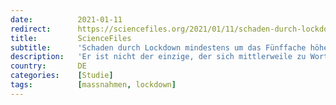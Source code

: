 ```yaml
---
date:          2021-01-11
redirect:      https://sciencefiles.org/2021/01/11/schaden-durch-lockdown-mindestens-um-das-funffache-hoher-als-sein-nutzen-studienuberblick/
title:         ScienceFiles
subtitle:      'Schaden durch Lockdown mindestens um das Fünffache höher als sein Nutzen – Studienüberblick'
description:   'Er ist nicht der einzige, der sich mittlerweile zu Wort meldet, aber er hat eine der umfassendsten Arbeiten geliefert, die man derzeit finden kann. Wir sprechen von Ari Joffe, University of Alberta, Kanada: "Ari Joffe, MD, FRCPC, is a specialist in Pediatric Critical Care and Pediatric Infectious Diseases, practicing at the Stollery Children’s Hospital in…'
country:       DE
categories:    [Studie]
tags:          [massnahmen, lockdown]
---
```

